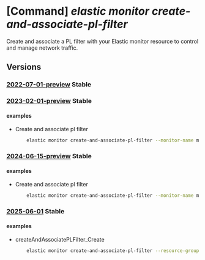 # [Command] _elastic monitor create-and-associate-pl-filter_

Create and associate a PL filter with your Elastic monitor resource to control and manage network traffic.

## Versions

### [2022-07-01-preview](/Resources/mgmt-plane/L3N1YnNjcmlwdGlvbnMve30vcmVzb3VyY2Vncm91cHMve30vcHJvdmlkZXJzL21pY3Jvc29mdC5lbGFzdGljL21vbml0b3JzL3t9L2NyZWF0ZWFuZGFzc29jaWF0ZXBsZmlsdGVy/2022-07-01-preview.xml) **Stable**

<!-- mgmt-plane /subscriptions/{}/resourcegroups/{}/providers/microsoft.elastic/monitors/{}/createandassociateplfilter 2022-07-01-preview -->

### [2023-02-01-preview](/Resources/mgmt-plane/L3N1YnNjcmlwdGlvbnMve30vcmVzb3VyY2Vncm91cHMve30vcHJvdmlkZXJzL21pY3Jvc29mdC5lbGFzdGljL21vbml0b3JzL3t9L2NyZWF0ZWFuZGFzc29jaWF0ZXBsZmlsdGVy/2023-02-01-preview.xml) **Stable**

<!-- mgmt-plane /subscriptions/{}/resourcegroups/{}/providers/microsoft.elastic/monitors/{}/createandassociateplfilter 2023-02-01-preview -->

#### examples

- Create and associate pl filter
    ```bash
        elastic monitor create-and-associate-pl-filter --monitor-name monitor -g rg --name name
    ```

### [2024-06-15-preview](/Resources/mgmt-plane/L3N1YnNjcmlwdGlvbnMve30vcmVzb3VyY2Vncm91cHMve30vcHJvdmlkZXJzL21pY3Jvc29mdC5lbGFzdGljL21vbml0b3JzL3t9L2NyZWF0ZWFuZGFzc29jaWF0ZXBsZmlsdGVy/2024-06-15-preview.xml) **Stable**

<!-- mgmt-plane /subscriptions/{}/resourcegroups/{}/providers/microsoft.elastic/monitors/{}/createandassociateplfilter 2024-06-15-preview -->

#### examples

- Create and associate pl filter
    ```bash
        elastic monitor create-and-associate-pl-filter --monitor-name monitor -g rg --name name
    ```

### [2025-06-01](/Resources/mgmt-plane/L3N1YnNjcmlwdGlvbnMve30vcmVzb3VyY2Vncm91cHMve30vcHJvdmlkZXJzL21pY3Jvc29mdC5lbGFzdGljL21vbml0b3JzL3t9L2NyZWF0ZWFuZGFzc29jaWF0ZXBsZmlsdGVy/2025-06-01.xml) **Stable**

<!-- mgmt-plane /subscriptions/{}/resourcegroups/{}/providers/microsoft.elastic/monitors/{}/createandassociateplfilter 2025-06-01 -->

#### examples

- createAndAssociatePLFilter_Create
    ```bash
        elastic monitor create-and-associate-pl-filter --resource-group myResourceGroup --monitor-name myMonitor --private-endpoint-guid fdb54d3b-e85e-4d08-8958-0d2f7g523df9 --private-endpoint-name myPrivateEndpoint
    ```
